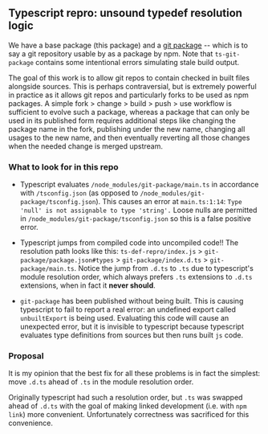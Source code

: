 ## Typescript repro: unsound typedef resolution logic

We have a base package (this package) and a [git package](https://github.com/conartist6/ts-git-package) -- which is to say a git repository usable by as a package by npm. Note that `ts-git-package` contains some intentional errors simulating stale build output.

The goal of this work is to allow git repos to contain checked in built files alongside sources. This is perhaps contraversial, but is extremely powerful in practice as it allows git repos and particularly forks to be used as npm packages. A simple fork > change > build > push > use workflow is sufficient to evolve such a package, whereas a package that can only be used in its published form requires additional steps like changing the package name in the fork, publishing under the new name, changing all usages to the new name, and then eventually reverting all those changes when the needed change is merged upstream.

### What to look for in this repo

- Typescript evaluates `/node_modules/git-package/main.ts` in accordance with `/tsconfig.json` (as opposed to `/node_modules/git-package/tsconfig.json`). This causes an error at `main.ts:1:14`: `Type 'null' is not assignable to type 'string'.` Loose nulls are permitted in `/node_modules/git-package/tsconfig.json` so this is a false positive error.

- Typescript jumps from compiled code into uncompiled code!! The resolution path looks like this: `ts-def-repro/index.js` > `git-package/package.json#types` > `git-package/index.d.ts` > `git-package/main.ts`. Notice the jump from `.d.ts` to `.ts` due to typescript's module resolution order, which always prefers `.ts` extensions to `.d.ts` extensions, when in fact it **never should**.

- `git-package` has been published without being built. This is causing typescript to fail to report a real error: an undefined export called `unbuiltExport` is being used. Evaluating this code will cause an unexpected error, but it is invisible to typescript because typescript evaluates type definitions from sources but then runs built `js` code.

### Proposal

It is my opinion that the best fix for all these problems is in fact the simplest: move `.d.ts` ahead of `.ts` in the module resolution order.

Originally typescript had such a resolution order, but `.ts` was swapped ahead of `.d.ts` with the goal of making linked development (i.e. with `npm link`) more convenient. Unfortunately correctness was sacrificed for this convenience.
